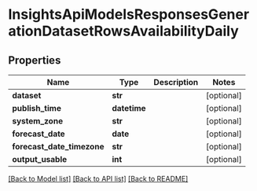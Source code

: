 # InsightsApiModelsResponsesGenerationDatasetRowsAvailabilityDaily

## Properties
Name | Type | Description | Notes
------------ | ------------- | ------------- | -------------
**dataset** | **str** |  | [optional] 
**publish_time** | **datetime** |  | [optional] 
**system_zone** | **str** |  | [optional] 
**forecast_date** | **date** |  | [optional] 
**forecast_date_timezone** | **str** |  | [optional] 
**output_usable** | **int** |  | [optional] 

[[Back to Model list]](../README.md#documentation-for-models) [[Back to API list]](../README.md#documentation-for-api-endpoints) [[Back to README]](../README.md)

